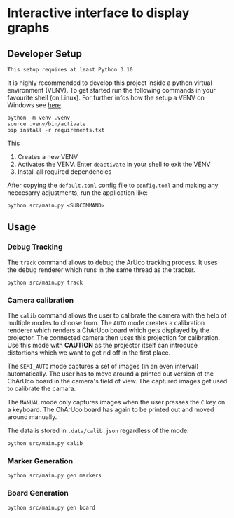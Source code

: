 # Interactive interface to display graphs

## Developer Setup

`This setup requires at least Python 3.10`

It is highly recommended to develop this project inside a python virtual environment (VENV). To get started run the
following commands in your favourite shell (on Linux). For further infos how the setup a VENV on Windows see
[here](https://docs.python.org/3/library/venv.html#creating-virtual-environments).

```shell
python -m venv .venv
source .venv/bin/activate
pip install -r requirements.txt
```

This

1. Creates a new VENV
2. Activates the VENV. Enter `deactivate` in your shell to exit the VENV
3. Install all required dependencies

After copying the `default.toml` config file to `config.toml` and making any neccesarry adjustments, run the application
like:

```shell
python src/main.py <SUBCOMMAND>
```

## Usage

### Debug Tracking

The `track` command allows to debug the ArUco tracking process. It uses the debug renderer which runs in the same thread
as the tracker.

```shell
python src/main.py track
```

### Camera calibration

The `calib` command allows the user to calibrate the camera with the help of multiple modes to choose from. The `AUTO`
mode creates a calibration renderer which renders a ChArUco board which gets displayed by the projector. The connected
camera then uses this projection for calibration. Use this mode with **CAUTION** as the projector itself can introduce
distortions which we want to get rid off in the first place.

The `SEMI_AUTO` mode captures a set of images (in an even interval) automatically. The user has to move around a printed
out version of the ChArUco board in the camera's field of view. The captured images get used to calibrate the camara.

The `MANUAL` mode only captures images when the user presses the `C` key on a keyboard. The ChArUco board has again to
be printed out and moved around manually.

The data is stored in `.data/calib.json` regardless of the mode.

```shell
python src/main.py calib
```

### Marker Generation

```shell
python src/main.py gen markers
```

### Board Generation

```shell
python src/main.py gen board
```